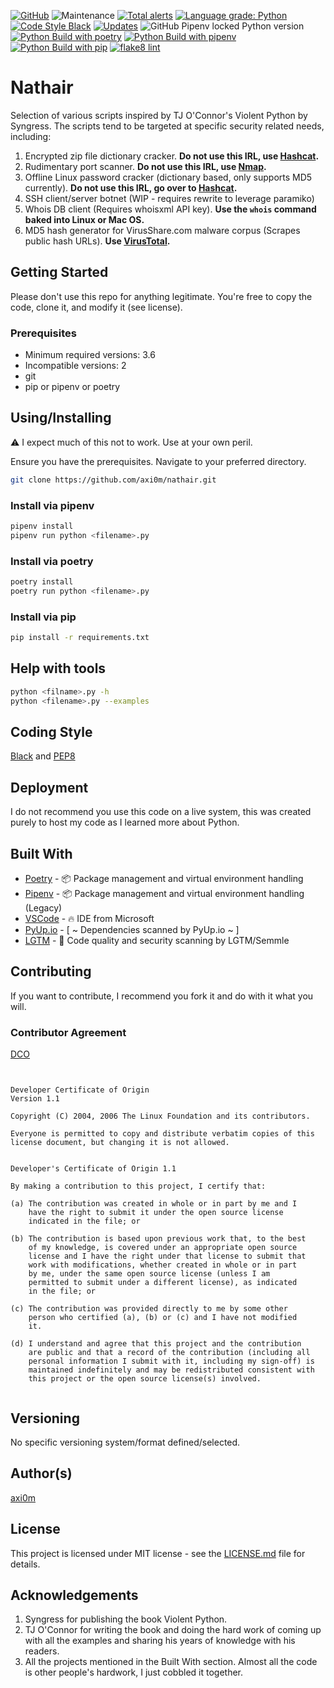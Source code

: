 [![GitHub](https://img.shields.io/github/license/axi0m/nathair?color=bright-green&style=flat-square)](https://github.com/axi0m/nathair/blob/master/LICENSE.md)
![Maintenance](https://img.shields.io/maintenance/yes/2022?style=flat-square)
[![Total alerts](https://img.shields.io/lgtm/alerts/g/axi0m/nathair.svg?logo=lgtm&logoWidth=18&style=flat-square)](https://lgtm.com/projects/g/axi0m/nathair/alerts/)
[![Language grade: Python](https://img.shields.io/lgtm/grade/python/g/axi0m/nathair.svg?logo=lgtm&logoWidth=18&style=flat-square)](https://lgtm.com/projects/g/axi0m/nathair/context:python)
[![Code Style Black](https://img.shields.io/badge/code%20style-black-000000.svg?style=flat-square)](https://github.com/psf/black)
[![Updates](https://pyup.io/repos/github/axi0m/nathair/shield.svg?style=flat-square)](https://pyup.io/repos/github/axi0m/nathair/)
![GitHub Pipenv locked Python version](https://img.shields.io/github/pipenv/locked/python-version/axi0m/nathair?style=flat-square)
[![Python Build with poetry](https://github.com/axi0m/nathair/actions/workflows/build-poetry.yml/badge.svg?style=flat-square)](https://github.com/axi0m/nathair/actions/workflows/build-poetry.yml)
[![Python Build with pipenv](https://github.com/axi0m/nathair/actions/workflows/build-pipenv.yml/badge.svg?style=flat-square)](https://github.com/axi0m/nathair/actions/workflows/build-pipenv.yml)
[![Python Build with pip](https://github.com/axi0m/nathair/actions/workflows/build-pip.yml/badge.svg?style=flat-square)](https://github.com/axi0m/nathair/actions/workflows/build-pip.yml)
[![flake8 lint](https://github.com/axi0m/nathair/actions/workflows/flake8-lint.yml/badge.svg?style=flat-square)](https://github.com/axi0m/nathair/actions/workflows/flake8-lint.yml)

# Nathair

Selection of various scripts inspired by TJ O'Connor's Violent Python by Syngress. The scripts tend to be targeted at specific security related needs, including:

1. Encrypted zip file dictionary cracker. **Do not use this IRL, use [Hashcat](https://hashcat.net/hashcat/).**
2. Rudimentary port scanner. **Do not use this IRL, use [Nmap](https://nmap.org/).**
3. Offline Linux password cracker (dictionary based, only supports MD5 currently). **Do not use this IRL, go over to [Hashcat](https://hashcat.net/hashcat/).**
4. SSH client/server botnet (WIP - requires rewrite to leverage paramiko)
5. Whois DB client (Requires whoisxml API key). **Use the `whois` command baked into Linux or Mac OS.**
6. MD5 hash generator for VirusShare.com malware corpus (Scrapes public hash URLs). **Use [VirusTotal](https://www.virustotal.com/gui/home/search).**

## Getting Started

Please don't use this repo for anything legitimate. You're free to copy the code, clone it, and modify it (see license).

### Prerequisites

- Minimum required versions: 3.6
- Incompatible versions: 2
- git
- pip or pipenv or poetry

## Using/Installing

⚠ I expect much of this not to work. Use at your own peril.

Ensure you have the prerequisites.
Navigate to your preferred directory.

```bash
git clone https://github.com/axi0m/nathair.git
```

### Install via pipenv

```bash
pipenv install
pipenv run python <filename>.py
```

### Install via poetry

```bash
poetry install
poetry run python <filename>.py
```

### Install via pip

```bash
pip install -r requirements.txt
```

## Help with tools

```bash
python <filname>.py -h
python <filename>.py --examples
```

## Coding Style

[Black](https://github.com/psf/black) and [PEP8](https://www.python.org/dev/peps/pep-0008/)

## Deployment

I do not recommend you use this code on a live system, this was created purely to host my code as I learned more about Python.

## Built With

- [Poetry](https://python-poetry.org/) - 📦 Package management and virtual environment handling
- [Pipenv](https://pipenv.readthedocs.io/en/latest/) - 📦 Package management and virtual environment handling (Legacy)
- [VSCode](https://code.visualstudio.com/) - 🔥 IDE from Microsoft
- [PyUp.io](https://pyup.io) - [ ~ Dependencies scanned by PyUp.io ~ ]
- [LGTM](https://lgtm.com) - 🔐 Code quality and security scanning by LGTM/Semmle

## Contributing

If you want to contribute, I recommend you fork it and do with it what you will.

### Contributor Agreement

[DCO](https://developercertificate.org/)

```text


Developer Certificate of Origin
Version 1.1

Copyright (C) 2004, 2006 The Linux Foundation and its contributors.

Everyone is permitted to copy and distribute verbatim copies of this
license document, but changing it is not allowed.


Developer's Certificate of Origin 1.1

By making a contribution to this project, I certify that:

(a) The contribution was created in whole or in part by me and I
    have the right to submit it under the open source license
    indicated in the file; or

(b) The contribution is based upon previous work that, to the best
    of my knowledge, is covered under an appropriate open source
    license and I have the right under that license to submit that
    work with modifications, whether created in whole or in part
    by me, under the same open source license (unless I am
    permitted to submit under a different license), as indicated
    in the file; or

(c) The contribution was provided directly to me by some other
    person who certified (a), (b) or (c) and I have not modified
    it.

(d) I understand and agree that this project and the contribution
    are public and that a record of the contribution (including all
    personal information I submit with it, including my sign-off) is
    maintained indefinitely and may be redistributed consistent with
    this project or the open source license(s) involved.


```

## Versioning

No specific versioning system/format defined/selected.

## Author(s)

[axi0m](https://github.com/axi0m)

## License

This project is licensed under MIT license - see the [LICENSE.md](https://github.com/axi0m/nathair/blob/master/LICENSE.md) file for details.

## Acknowledgements

1. Syngress for publishing the book Violent Python.
2. TJ O'Connor for writing the book and doing the hard work of coming up with all the examples and sharing his years of
knowledge with his readers.
3. All the projects mentioned in the Built With section. Almost all the code is other people's hardwork, I just cobbled it together.
